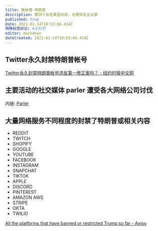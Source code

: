 ```yaml
---
title: 唐纳德·特朗普
description: 第四十五任美国总统，也是知名企业家
published: true
date: 2021-01-14T10:53:04.414Z
特殊标签标记: #无标签
editor: markdown
dateCreated: 2021-01-14T10:53:04.414Z
---
```


## Twitter永久封禁特朗普帐号

[Twitter永久封禁特朗普帐号违反第一修正案吗？ - 纽约时报中文网](https://web.archive.org/web/20210112045842/https://cn.nytimes.com/usa/20210111/first-amendment-free-speech/)

## 主要活动的社交媒体 parler 遭受各大网络公司讨伐

内链: [Parler](/website/Parler.md)

## 大量网络服务不同程度的封禁了特朗普或相关内容

+ REDDIT
+ TWITCH
+ SHOPIFY
+ GOOGLE
+ YOUTUBE
+ FACEBOOK
+ INSTAGRAM
+ SNAPCHAT
+ TIKTOK
+ APPLE
+ DISCORD
+ PINTEREST
+ AMAZON AWS
+ STRIPE
+ OKTA
+ TWILIO

[All the platforms that have banned or restricted Trump so far - Axios](https://web.archive.org/web/20210113103440/https://www.axios.com/platforms-social-media-ban-restrict-trump-d9e44f3c-8366-4ba9-a8a1-7f3114f920f1.html)

